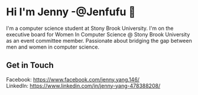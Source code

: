 # Hi I'm Jenny -@Jenfufu 👋

I'm a computer science student at Stony Brook University. I'm on the executive board for Women In Computer Science @ Stony Brook University as an event committee member.
Passionate about bridging the gap between men and women in computer science.

## Get in Touch
Facebook: https://www.facebook.com/jenny.yang.146/  
LinkedIn: https://www.linkedin.com/in/jenny-yang-478388208/

<!--
**Jenfufu/Jenfufu** is a ✨ _special_ ✨ repository because its `README.md` (this file) appears on your GitHub profile.

Here are some ideas to get you started:

- 🔭 I’m currently working on ...
- 🌱 I’m currently learning ...
- 👯 I’m looking to collaborate on ...
- 🤔 I’m looking for help with ...
- 💬 Ask me about ...
- 📫 How to reach me: ...
- 😄 Pronouns: ...
- ⚡ Fun fact: ...
-->

